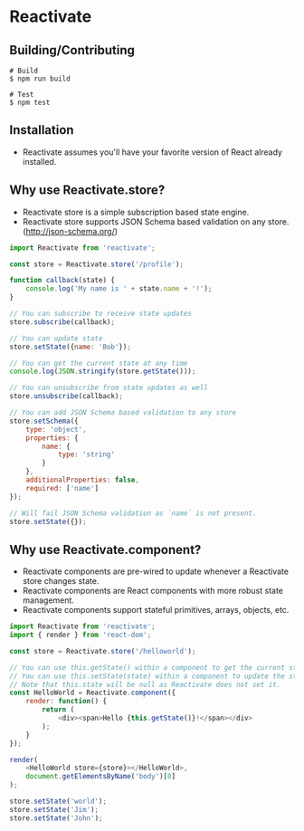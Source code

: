 # Reactivate

## Building/Contributing

```
# Build
$ npm run build

# Test
$ npm test
```

## Installation

* Reactivate assumes you'll have your favorite version of React already installed.

## Why use Reactivate.store?

* Reactivate store is a simple subscription based state engine.
* Reactivate store supports JSON Schema based validation on any store. (http://json-schema.org/)

```js
import Reactivate from 'reactivate';

const store = Reactivate.store('/profile');

function callback(state) {
    console.log('My name is ' + state.name + '!');
}

// You can subscribe to receive state updates
store.subscribe(callback);

// You can update state
store.setState({name: 'Bob'});

// You can get the current state at any time
console.log(JSON.stringify(store.getState()));

// You can unsubscribe from state updates as well
store.unsubscribe(callback);

// You can add JSON Schema based validation to any store
store.setSchema({
    type: 'object',
    properties: {
        name: {
            type: 'string'
        }
    },
    additionalProperties: false,
    required: ['name']
});

// Will fail JSON Schema validation as `name` is not present.
store.setState({});

```

## Why use Reactivate.component?

* Reactivate components are pre-wired to update whenever a Reactivate store changes state.
* Reactivate components are React components with more robust state management.
* Reactivate components support stateful primitives, arrays, objects, etc.

```js
import Reactivate from 'reactivate';
import { render } from 'react-dom';

const store = Reactivate.store('/helloworld');

// You can use this.getState() within a component to get the current state.
// You can use this.setState(state) within a component to update the state.
// Note that this.state will be null as Reactivate does not set it.
const HelloWorld = Reactivate.component({
    render: function() {
        return (
            <div><span>Hello {this.getState()}!</span></div>
        );
    }
});

render(
    <HelloWorld store={store}></HelloWorld>,
    document.getElementsByName('body')[0]
);

store.setState('world');
store.setState('Jim');
store.setState('John');

```